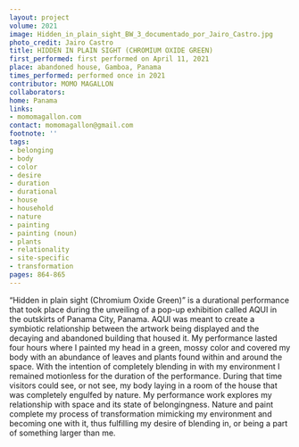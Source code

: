 ```yaml
---
layout: project
volume: 2021
image: Hidden_in_plain_sight_BW_3_documentado_por_Jairo_Castro.jpg
photo_credit: Jairo Castro
title: HIDDEN IN PLAIN SIGHT (CHROMIUM OXIDE GREEN)
first_performed: first performed on April 11, 2021
place: abandoned house, Gamboa, Panama
times_performed: performed once in 2021
contributor: MOMO MAGALLON
collaborators:
home: Panama
links:
- momomagallon.com
contact: momomagallon@gmail.com
footnote: ''
tags:
- belonging
- body
- color
- desire
- duration
- durational
- house
- household
- nature
- painting
- painting (noun)
- plants
- relationality
- site-specific
- transformation
pages: 864-865
---
```


“Hidden in plain sight (Chromium Oxide Green)” is a durational performance that took place during the unveiling of a pop-up exhibition called AQUI in the outskirts of Panama City, Panama. AQUI was meant to create a symbiotic relationship between the artwork being displayed and the decaying and abandoned building that housed it. My performance lasted four hours where I painted my head in a green, mossy color and covered my body with an abundance of leaves and plants found within and around the space. With the intention of completely blending in with my environment I remained motionless for the duration of the performance. During that time visitors could see, or not see, my body laying in a room of the house that was completely engulfed by nature. My performance work explores my relationship with space and its state of belongingness. Nature and paint complete my process of transformation mimicking my environment and becoming one with it, thus fulfilling my desire of blending in, or being a part of something larger than me. 